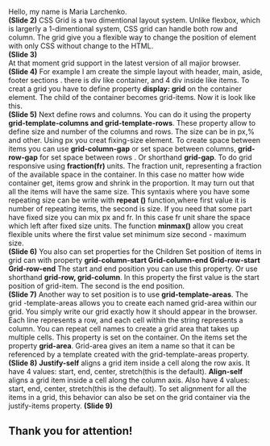 

Hello, my name is Maria Larchenko.  
**(Slide 2)**
CSS Grid is a two dimentional layout system. Unlike flexbox, which is largerly a 1-dimentional system, CSS grid can handle both row
and column.
 The grid give you a flexible way to change the position of element with only CSS without change to the HTML.   
**(Slide 3)**  
At that moment grid support in the latest version of all majior browser.  
**(Slide 4)**
For example I am create the simple layout with header, main, aside, footer sections . 
there is div like container, and 4 div inside like items. 
To creat a grid you have to define property **display: grid** on the container element. 
The child of the container becomes grid-items.
Now it is  look like  this.  
**(Slide 5)**
Next define rows and columns. You can do it using the property **grid-template-columns 
and grid-template-rows**. 
These property allow to define size and number of the columns and rows. The size can be in px,% and other. Using px you creat
fixing-size element. 
To create space between items you can use **grid-column-gap** or set space between columns,  **grid-row-gap** for set space between 
rows .
Or shorthand **grid-gap**.
To do grid responsive using **fraction(fr)** units. 
The  fraction unit, representing a fraction of the available space in the container. 
In this  case no matter how wide container get, items grow and shrink in the proportion.
It may turn out that all the items will have the same size.
This syntaxis where you have some repeating size can be write with **repeat ()** function,where first value it is number of 
repeating items, the second  is  size.
If you need that some part have fixed size you can mix px and fr. 
In this case fr unit share the space which left after fixed size units.
The function **minmax()** allow you creat flexible units where the first value set minimum size second - maximum size.  
**(Slide 6)**
You also can set properties for the Children
Set position of items in grid can with property **grid-column-start
Grid-column-end
Grid-row-start
Grid-row-end**
The start and end position you can use this property. Or use shorthand **grid-row, grid-column**. In this property the first value is
the start position of grid-item. The second is the end position.     
**(Slide 7)**
Another way to set position is to use **grid-template-areas**.
The grid -template-areas allows you to create each named grid-area within our grid. You simply write our grid exactly how it
should appear in the browser. Each line represents a row, and each cell within the string represents a column.
You can repeat cell names to create a grid area that takes up multiple cells. This property is set on the container.
On the items set the property **grid-area**.
Grid-area gives an item a name so that it can be referenced by a template created with the grid-template-areas property.   
**(Slide 8)**
**Justify-self** aligns a grid item inside a cell along the row axis.
It have 4 values: start, end, center, stretch(this is the default).
**Align-self** aligns a grid item inside a cell along the column axis. Also have 4 values: start, end, center, stretch(this is the default).
To set alignment for all the items in a grid, this behavior can also be set on the grid container via the justify-items property.
**(Slide 9)**
## Thank you for attention!


